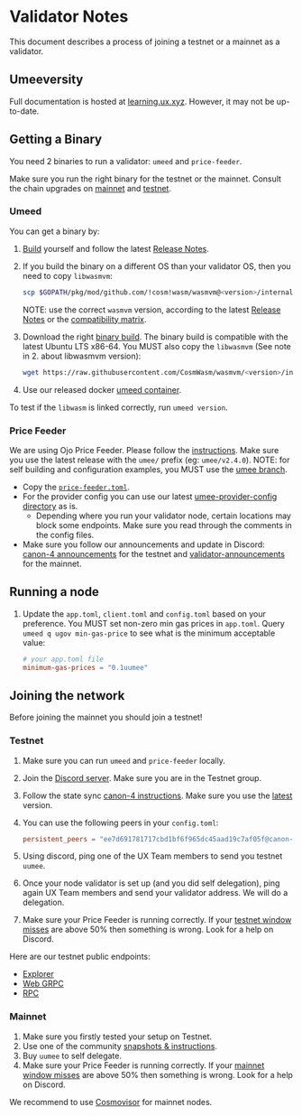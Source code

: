 # Validator Notes

This document describes a process of joining a testnet or a mainnet as a validator.

## Umeeversity

Full documentation is hosted at [learning.ux.xyz](https://learning.ux.xyz). However, it may not be up-to-date.

## Getting a Binary

You need 2 binaries to run a validator: `umeed` and `price-feeder`.

Make sure you run the right binary for the testnet or the mainnet. Consult the chain upgrades on [mainnet](https://www.mintscan.io/umee/proposals) and [testnet](https://explorer.network.umee.cc/Canon-4/gov).

### Umeed

You can get a binary by:

1. [Build](../README.md#build) yourself and follow the latest [Release Notes](../RELEASE_NOTES.md).

2. If you build the binary on a different OS than your validator OS, then you need to copy `libwasmvm`:

   ```sh
   scp $GOPATH/pkg/mod/github.com/!cosm!wasm/wasmvm@<version>/internal/api/libwasmvm.$(uname -m).so running_os:/<lib/path>
   ```

   NOTE: use the correct `wasmvm` version, according to the latest [Release Notes](../RELEASE_NOTES.md) or the [compatibility matrix](../README.md#release-compatibility-matrix).

3. Download the right [binary build](https://github.com/umee-network/umee/releases). The binary build is compatible with the latest Ubuntu LTS x86-64. You MUST also copy the `libwasmvm` (See note in 2. about libwasmvm version):

   ```sh
   wget https://raw.githubusercontent.com/CosmWasm/wasmvm/<version>/internal/api/libwasmvm.$(uname -m).so -O /lib/libwasmvm.$(uname -m).so
   ```

4. Use our released docker [umeed container](https://github.com/umee-network/umee/pkgs/container/umeed).

To test if the `libwasm` is linked correctly, run `umeed version`.

### Price Feeder

We are using Ojo Price Feeder. Please follow the [instructions](https://github.com/ojo-network/price-feeder/blob/umee/README.md). Make sure you use the latest release with the `umee/` prefix (eg: `umee/v2.4.0`).
NOTE: for self building and configuration examples, you MUST use the [umee branch](https://github.com/ojo-network/price-feeder/tree/umee).

- Copy the [`price-feeder.toml`](https://github.com/ojo-network/price-feeder/blob/umee/price-feeder.example.toml).
- For the provider config you can use our latest [umee-provider-config directory](https://github.com/ojo-network/price-feeder/tree/umee/umee-provider-config) as is.
  - Depending where you run your validator node, certain locations may block some endpoints. Make sure you read through the comments in the config files.
- Make sure you follow our announcements and update in Discord: [canon-4 announcements](https://discord.com/channels/815699313581490196/1161391685595561984) for the testnet and [validator-announcements](https://discord.com/channels/815699313581490196/940268469285449809) for the mainnet.

## Running a node

1. Update the `app.toml`, `client.toml` and `config.toml` based on your preference. You MUST set non-zero min gas prices in `app.toml`. Query `umeed q ugov min-gas-price` to see what is the minimum acceptable value:

   ```toml
   # your app.toml file
   minimum-gas-prices = "0.1uumee"
   ```

## Joining the network

Before joining the mainnet you should join a testnet!

### Testnet

1. Make sure you can run `umeed` and `price-feeder` locally.
2. Join the [Discord server](https://discord.gg/4ZJAFvg9). Make sure you are in the Testnet group.
3. Follow the state sync [canon-4 instructions](https://mzonder.notion.site/UMEE-Start-from-STATE-SYNC-canon-4-f485563a089a436d9d1fe98f54af8737). Make sure you use the [latest](https://github.com/umee-network/umee/releases/) version.
4. You can use the following peers in your `config.toml`:

   ```toml
   persistent_peers = "ee7d691781717cbd1bf6f965dc45aad19c7af05f@canon-4.network.umee.cc:10000,dfd1d83b668ff2e59dc1d601a4990d1bd95044ba@canon-4.network.umee.cc:10001"
   ```

5. Using discord, ping one of the UX Team members to send you testnet `uumee`.
6. Once your node validator is set up (and you did self delegation), ping again UX Team members and send your validator address. We will do a delegation.
7. Make sure your Price Feeder is running correctly. If your [testnet window misses](https://canon.price-feeder.com/) are above 50% then something is wrong. Look for a help on Discord.

Here are our testnet public endpoints:

- [Explorer](https://explorer.network.umee.cc/canon-4)
- [Web GRPC](https://canon-4.api.network.umee.cc)
- [RPC](https://canon-4.rpc.network.umee.cc)

### Mainnet

1. Make sure you firstly tested your setup on Testnet.
2. Use one of the community [snapshots & instructions](https://github.com/obajay/StateSync-snapshots/tree/main/Projects/Umee).
3. Buy `uumee` to self delegate.
4. Make sure your Price Feeder is running correctly. If your [mainnet window misses](https://price-feeder.com/) are above 50% then something is wrong. Look for a help on Discord.

We recommend to use [Cosmovisor](../README.md#cosmovisor) for mainnet nodes.
